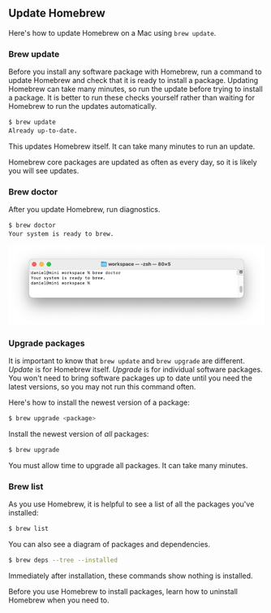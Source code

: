 ## Update Homebrew

Here's how to update Homebrew on a Mac using `brew update`.

### Brew update

Before you install any software package with Homebrew, run a command to update Homebrew and check that it is ready to install a package. Updating Homebrew can take many minutes, so run the update before trying to install a package. It is better to run these checks yourself rather than waiting for Homebrew to run the updates automatically.

```bash
$ brew update
Already up-to-date.
```

This updates Homebrew itself. It can take many minutes to run an update.

Homebrew core packages are updated as often as every day, so it is likely you will see updates.

### Brew doctor

After you update Homebrew, run diagnostics.

```bash
$ brew doctor
Your system is ready to brew.
```

![](/assets/images/ruby/brew-doctor.png)

### Upgrade packages

It is important to know that `brew update` and `brew upgrade` are different. _Update_ is for Homebrew itself. _Upgrade_ is for individual software packages. You won't need to bring software packages up to date until you need the latest versions, so you may not run this command often.

Here's how to install the newest version of a package:

```bash
$ brew upgrade <package>
```

Install the newest version of _all_ packages:

```bash
$ brew upgrade
```

You must allow time to upgrade all packages. It can take many minutes.

### Brew list

As you use Homebrew, it is helpful to see a list of all the packages you've installed:

```bash
$ brew list
```

You can also see a diagram of packages and dependencies.

```bash
$ brew deps --tree --installed
```

Immediately after installation, these commands show nothing is installed.

Before you use Homebrew to install packages, learn how to uninstall Homebrew when you need to.
